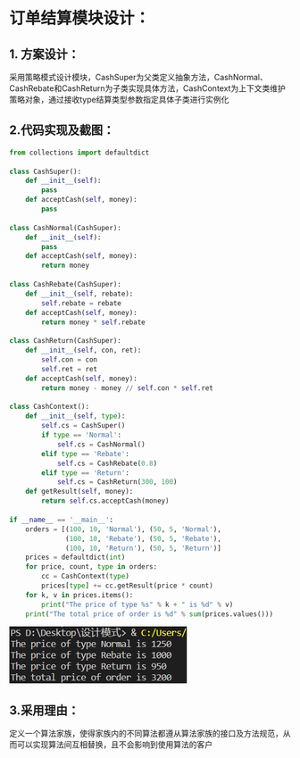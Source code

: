 # 订单结算模块设计：
## 1. 方案设计：
采用策略模式设计模块，CashSuper为父类定义抽象方法，CashNormal、CashRebate和CashReturn为子类实现具体方法，CashContext为上下文类维护策略对象，通过接收type结算类型参数指定具体子类进行实例化
## 2.代码实现及截图：
```python
from collections import defaultdict

class CashSuper():
    def __init__(self):
        pass
    def acceptCash(self, money):
        pass

class CashNormal(CashSuper):
    def __init__(self):
        pass
    def acceptCash(self, money):
        return money

class CashRebate(CashSuper):
    def __init__(self, rebate):
        self.rebate = rebate
    def acceptCash(self, money):
        return money * self.rebate

class CashReturn(CashSuper):
    def __init__(self, con, ret):
        self.con = con
        self.ret = ret
    def acceptCash(self, money):
        return money - money // self.con * self.ret

class CashContext():
    def __init__(self, type):
        self.cs = CashSuper()
        if type == 'Normal':
            self.cs = CashNormal()
        elif type == 'Rebate':
            self.cs = CashRebate(0.8)
        elif type == 'Return':
            self.cs = CashReturn(300, 100)
    def getResult(self, money):
        return self.cs.acceptCash(money)

if __name__ == '__main__':
    orders = [(100, 10, 'Normal'), (50, 5, 'Normal'), 
              (100, 10, 'Rebate'), (50, 5, 'Rebate'), 
              (100, 10, 'Return'), (50, 5, 'Return')]
    prices = defaultdict(int)
    for price, count, type in orders:
        cc = CashContext(type)
        prices[type] += cc.getResult(price * count)
    for k, v in prices.items():
        print("The price of type %s" % k + " is %d" % v)
    print("The total price of order is %d" % sum(prices.values()))
```
![](./screenshot.png)
## 3.采用理由：
定义一个算法家族，使得家族内的不同算法都遵从算法家族的接口及方法规范，从而可以实现算法间互相替换，且不会影响到使用算法的客户
  